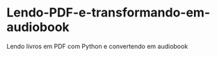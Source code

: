 # Lendo-PDF-e-transformando-em-audiobook
Lendo livros em PDF com Python e convertendo em audiobook 
